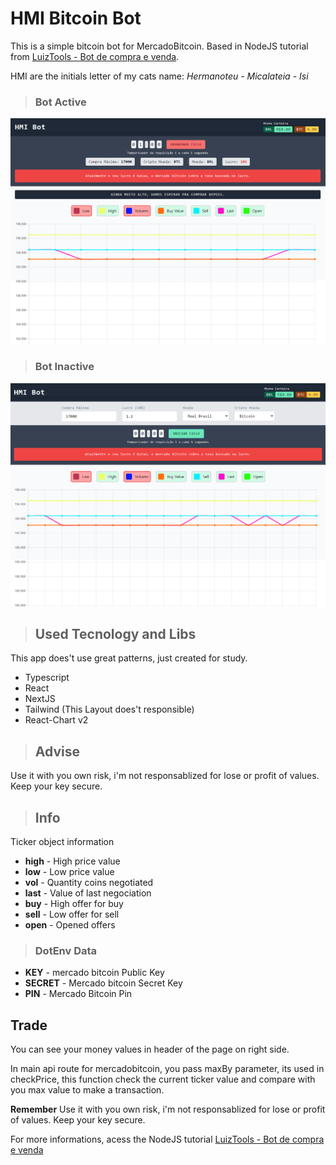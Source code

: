 # HMI Bitcoin Bot
This is a simple bitcoin bot for MercadoBitcoin. Based in NodeJS tutorial from [LuizTools - Bot de compra e venda](https://www.luiztools.com.br/post/como-criar-um-bot-de-compra-e-venda-de-bitcoin-usando-node-js/).

HMI are the initials letter of my cats name:
_Hermanoteu - Micalateia - Isi_

> ### Bot Active
![alt text](active.png "Title")

> ### Bot Inactive
![alt text](inactive.png "Title")


> ## Used Tecnology and Libs
This app does't use great patterns, just created for study.
 - Typescript
 - React
 - NextJS
 - Tailwind (This Layout does't responsible)
 - React-Chart v2

> ## Advise

Use it with you own risk, i'm not responsablized for lose or profit of values.
Keep your key secure.

> ## Info

Ticker object information

- **high**  - High price value
- **low** -  Low price value
- **vol** - Quantity coins negotiated
- **last**  - Value of last negociation
- **buy** - High offer for buy
- **sell**  - Low offer for sell
- **open**  - Opened offers

> ### DotEnv Data
- **KEY** -  mercado bitcoin Public Key
- **SECRET** - Mercado bitcoin Secret Key
- **PIN** - Mercado Bitcoin Pin

## Trade
You can see your money values in header of the page on right side.

In main api route for mercadobitcoin, you pass maxBy parameter, its used in checkPrice, this function check the current ticker value and compare with you max value to make a transaction.

**Remember** Use it with you own risk, i'm not responsablized for lose or profit of values.
Keep your key secure.

For more informations, acess the NodeJS tutorial [LuizTools - Bot de compra e venda](https://www.luiztools.com.br/post/como-criar-um-bot-de-compra-e-venda-de-bitcoin-usando-node-js/)
